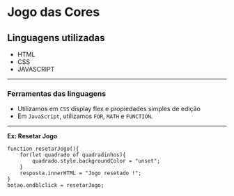 # Jogo das Cores

## Linguagens utilizadas
- HTML
- CSS
- JAVASCRIPT
---
### Ferramentas das linguagens
- Utilizamos em `CSS` display flex e propiedades simples de edição
- Em `JavaScript`, utilizamos `FOR`, `MATH` e `FUNCTION`.
---
**Ex: Resetar Jogo**
~~~
function resetarJogo(){
    for(let quadrado of quadradinhos){
        quadrado.style.backgroundColor = "unset";
    }
    resposta.innerHTML = "Jogo resetado !";
}
botao.ondblclick = resetarJogo;
~~~


